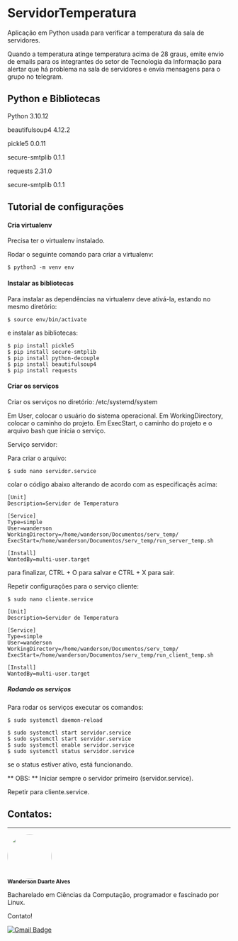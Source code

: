 # ServidorTemperatura

Aplicação em Python usada para verificar a temperatura da sala de servidores.

Quando a temperatura atinge temperatura acima de 28 graus, emite envio de emails para os integrantes do
setor de Tecnologia da Informação para alertar que há problema na sala de servidores e envia mensagens para o grupo no telegram.

## Python e Bibliotecas

Python             3.10.12

beautifulsoup4     4.12.2

pickle5            0.0.11

secure-smtplib     0.1.1

requests           2.31.0

secure-smtplib     0.1.1


## Tutorial de configurações

#### Cria virtualenv

Precisa ter o virtualenv instalado.

Rodar o seguinte comando para criar a virtualenv:

```
$ python3 -m venv env
```

#### Instalar as bibliotecas

Para instalar as dependências na virtualenv deve ativá-la, estando no mesmo diretório:

```
$ source env/bin/activate
```
e instalar as bibliotecas:

```
$ pip install pickle5
$ pip install secure-smtplib
$ pip install python-decouple
$ pip install beautifulsoup4
$ pip install requests
```

#### Criar os serviços

Criar os serviços no diretório: /etc/systemd/system

Em User, colocar o usuário do sistema operacional.
Em WorkingDirectory, colocar o caminho do projeto.
Em ExecStart, o caminho do projeto e o arquivo bash que inicia o serviço.

Serviço servidor:

Para criar o arquivo:

```
$ sudo nano servidor.service
```

colar o código abaixo alterando de acordo com as especificaçẽs acima:

```
[Unit]
Description=Servidor de Temperatura

[Service]
Type=simple
User=wanderson
WorkingDirectory=/home/wanderson/Documentos/serv_temp/
ExecStart=/home/wanderson/Documentos/serv_temp/run_server_temp.sh

[Install]
WantedBy=multi-user.target
```

para finalizar, CTRL + O para salvar e CTRL + X para sair.

Repetir configurações para o serviço cliente:

```
$ sudo nano cliente.service
```

```
[Unit]
Description=Servidor de Temperatura

[Service]
Type=simple
User=wanderson
WorkingDirectory=/home/wanderson/Documentos/serv_temp/
ExecStart=/home/wanderson/Documentos/serv_temp/run_client_temp.sh

[Install]
WantedBy=multi-user.target
```

##### Rodando os serviços

Para rodar os serviços executar os comandos:

```
$ sudo systemctl daemon-reload
```

```
$ sudo systemctl start servidor.service
$ sudo systemctl start servidor.service
$ sudo systemctl enable servidor.service
$ sudo systemctl status servidor.service
```

se o status estiver ativo, está funcionando.

** OBS: ** Iniciar sempre o servidor primeiro (servidor.service).

Repetir para cliente.service.

## Contatos:

---

<img style="border-radius: 50%;" src="https://media.licdn.com/dms/image/D4E35AQHD6Dpfo5h6gw/profile-framedphoto-shrink_200_200/0/1698103971969?e=1700078400&v=beta&t=vhrl_obemAZhMBmVvB5niNK4BqFK_AiCtoTdqaFi_RU" width="100px;" alt=""/>
 <br />
 <sub><b>Wanderson Duarte Alves</b></sub>

Bacharelado em Ciências da Computação, programador e fascinado por Linux.

Contato!

[![Gmail Badge](https://img.shields.io/badge/-wandersondrtlvs.new@gmail.com-c14438?style=flat-square&logo=Gmail&logoColor=white&link=mailto:wandersondrtlvs.new@gmail.com)](mailto:wandersondrtlvs.new@gmail.com)



